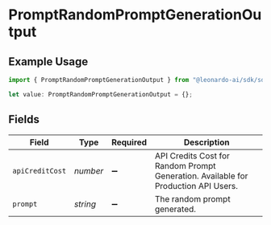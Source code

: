 # PromptRandomPromptGenerationOutput

## Example Usage

```typescript
import { PromptRandomPromptGenerationOutput } from "@leonardo-ai/sdk/sdk/models/operations";

let value: PromptRandomPromptGenerationOutput = {};
```

## Fields

| Field                                                                              | Type                                                                               | Required                                                                           | Description                                                                        |
| ---------------------------------------------------------------------------------- | ---------------------------------------------------------------------------------- | ---------------------------------------------------------------------------------- | ---------------------------------------------------------------------------------- |
| `apiCreditCost`                                                                    | *number*                                                                           | :heavy_minus_sign:                                                                 | API Credits Cost for Random Prompt Generation. Available for Production API Users. |
| `prompt`                                                                           | *string*                                                                           | :heavy_minus_sign:                                                                 | The random prompt generated.                                                       |